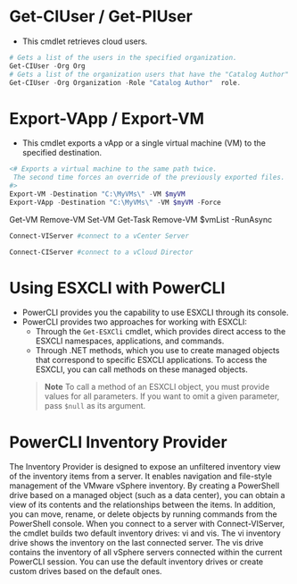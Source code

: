 # Get-CIUser / Get-PIUser
- This cmdlet retrieves cloud users.
``` powershell
# Gets a list of the users in the specified organization.
Get-CIUser -Org Org
# Gets a list of the organization users that have the "Catalog Author"
Get-CIUser -Org Organization -Role "Catalog Author"  role.
```

# Export-VApp / Export-VM
- This cmdlet exports a vApp or a single virtual machine (VM) to the specified destination.
``` powershell
<# Exports a virtual machine to the same path twice.
 The second time forces an override of the previously exported files.
#>
Export-VM -Destination "C:\MyVMs\" -VM $myVM
Export-VApp -Destination "C:\MyVMs\" -VM $myVM -Force
```

Get-VM
Remove-VM
Set-VM
Get-Task
Remove-VM $vmList -RunAsync
``` powershell
Connect-VIServer #connect to a vCenter Server
```
``` powershell
Connect-CIServer #connect to a vCloud Director
```
# Using ESXCLI with PowerCLI
- PowerCLI provides you the capability to use ESXCLI through its console.
- PowerCLI provides two approaches for working with ESXCLI:
  - Through the `Get-ESXCli` cmdlet, which provides direct access to the ESXCLI namespaces, applications, and commands.
  - Through .NET methods, which you use to create managed objects that correspond to specific ESXCLI applications. To access the ESXCLI, you can call methods on these managed objects.
  > **Note**
  > To call a method of an ESXCLI object, you must provide values for all parameters. If you want to omit a given parameter, pass `$null` as its argument.

# PowerCLI Inventory Provider
The Inventory Provider is designed to expose an unfiltered inventory view of the inventory items from a server.
It enables navigation and file-style management of the VMware vSphere inventory. By creating a PowerShell drive based on a managed object (such as a data center), you can obtain a view of its contents and the relationships between the items. In addition, you can move, rename, or delete objects by running commands from the PowerShell console.
When you connect to a server with Connect-VIServer, the cmdlet builds two default inventory drives: vi and vis. The vi inventory drive shows the inventory on the last connected server. The vis drive contains the inventory of all vSphere servers connected within the current PowerCLI session.
You can use the default inventory drives or create custom drives based on the default ones.
